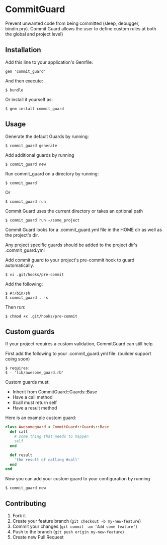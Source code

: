 # CommitGuard

Prevent unwanted code from being committed (sleep, debugger, bindin.pry). 
Commit Guard allows the user to define custom rules at both the global and project level}

## Installation

Add this line to your application's Gemfile:

    gem 'commit_guard'

And then execute:

    $ bundle

Or install it yourself as:

    $ gem install commit_guard

## Usage
Generate the default Guards by running:

    $ commit_guard generate

Add additional guards by running

    $ commit_guard new

Run commit_guard on a directory by running:

    $ commit_guard

Or

    $ commit_guard run

Commit Guard uses the current directory or takes an optional path

    $ commit_guard run ~/some_project

Commit Guard looks for a .commit_guard.yml file in the HOME dir as well
as the project's dir.

Any project specific guards should be added to the project dir's
.commit_guard.yml

Add commit guard to your project's pre-commit hook to guard
automatically.
 
    $ vi .git/hooks/pre-commit

Add the following:

    $ #!/bin/sh
    $ commit_guard . -s

Then run:

    $ chmod +x .git/hooks/pre-commit

## Custom guards
If your project requires a custom validation, CommitGuard can still
help.

First add the following to your .commit_guard.yml file:
(builder support coing soon)

    $ requires:
    $ - 'lib/awesome_guard.rb'

Custom guards must:
* Inherit from CommitGuard::Guards::Base
* Have a call method
* #call must return self
* Have a result method

Here is an example custom guard:
```ruby
class Awesomeguard < CommitGuard::Guards::Base
  def call
    # some thing that needs to happen
    self
  end

  def result
    'the result of calling #call'
  end
end
```

Now you can add your custom guard to your configuration by running

    $ commit_guard new

## Contributing

1. Fork it
2. Create your feature branch (`git checkout -b my-new-feature`)
3. Commit your changes (`git commit -am 'Add some feature'`)
4. Push to the branch (`git push origin my-new-feature`)
5. Create new Pull Request
